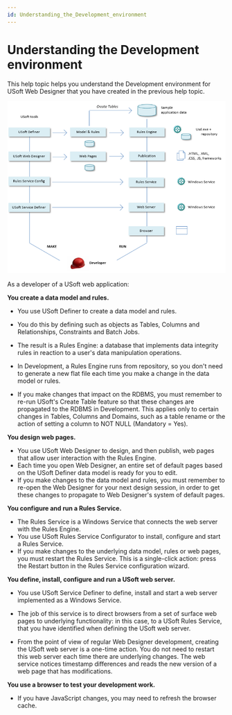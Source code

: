 ```yaml
---
id: Understanding_the_Development_environment
---
```


# Understanding the Development environment

This help topic helps you understand the Development environment for USoft Web Designer that you have created in the previous help topic.  

![](./assets/fff1691f-a106-44d3-8966-bb96662e9ad7.png)

As a developer of a USoft web application:

**You create a data model and rules.**

- You use USoft Definer to create a data model and rules.
- You do this by defining such as objects as Tables, Columns and Relationships, Constraints and Batch Jobs.
- The result is a Rules Engine: a database that implements data integrity rules in reaction to a user's data manipulation operations.
- In Development, a Rules Engine runs from repository, so you don't need to generate a new flat file each time you make a change in the data model or rules.

- If you make changes that impact on the RDBMS, you must remember to re-run USoft's Create Table feature so that these changes are propagated to the RDBMS in Development. This applies only to certain changes in Tables, Columns and Domains, such as a table rename or the action of setting a column to NOT NULL (Mandatory = Yes).

**You design web pages.**

- You use USoft Web Designer to design, and then publish, web pages that allow user interaction with the Rules Engine.
- Each time you open Web Designer, an entire set of default pages based on the USoft Definer data model is ready for you to edit.
- If you make changes to the data model and rules, you must remember to re-open the Web Designer for your next design session, in order to get these changes to propagate to Web Designer's system of default pages.

**You configure and run a Rules Service.**

- The Rules Service is a Windows Service that connects the web server with the Rules Engine.
- You use USoft Rules Service Configurator to install, configure and start a Rules Service.
- If you make changes to the underlying data model, rules or web pages, you must restart the Rules Service. This is a single-click action: press the Restart button in the Rules Service configuration wizard.

**You define, install, configure and run a USoft web server.**

- You use USoft Service Definer to define, install and start a web server implemented as a Windows Service.
- The job of this service is to direct browsers from a set of surface web pages to underlying functionality: in this case, to a USoft Rules Service, that you have identified when defining the USoft web server.

- From the point of view of regular Web Designer development, creating the USoft web server is a one-time action. You do not need to restart this web server each time there are underlying changes. The web service notices timestamp differences and reads the new version of a web page that has modifications.

**You use a browser to test your development work.**

- If you have JavaScript changes, you may need to refresh the browser cache.

 